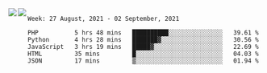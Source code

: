 <a href="https://github.com/anuraghazra/github-readme-stats">
  <img align="left" src="https://github-readme-stats.vercel.app/api?username=Tanesan&count_private=true&show_icons=true" />
</a>
<a href="https://github.com/anuraghazra/github-readme-stats">
  <img align="left" src="https://github-readme-stats.vercel.app/api/top-langs/?username=Tanesan" />
</a>

<!--START_SECTION:waka-->
```text
Week: 27 August, 2021 - 02 September, 2021

PHP          5 hrs 48 mins   ██████████░░░░░░░░░░░░░░░   39.61 % 
Python       4 hrs 28 mins   ███████▓░░░░░░░░░░░░░░░░░   30.56 % 
JavaScript   3 hrs 19 mins   █████▓░░░░░░░░░░░░░░░░░░░   22.69 % 
HTML         35 mins         █░░░░░░░░░░░░░░░░░░░░░░░░   04.03 % 
JSON         17 mins         ▒░░░░░░░░░░░░░░░░░░░░░░░░   01.94 % 
```
<!--END_SECTION:waka-->
